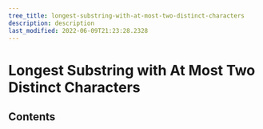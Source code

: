 ```yaml
---
tree_title: longest-substring-with-at-most-two-distinct-characters
description: description
last_modified: 2022-06-09T21:23:28.2328
---
```


# Longest Substring with At Most Two Distinct Characters

## Contents
